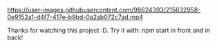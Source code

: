 

https://user-images.githubusercontent.com/98624393/215632958-0e9152a1-d4f7-417e-b9bd-0a2ab072c7ad.mp4

Thanks for watching this project :D. Try it with: npm start in front and in back!
